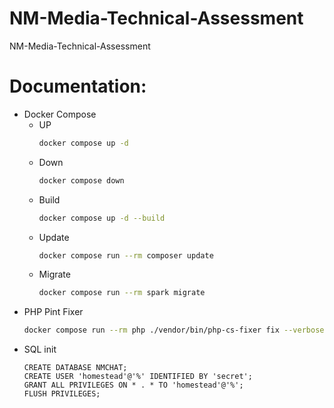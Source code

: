 # NM-Media-Technical-Assessment

NM-Media-Technical-Assessment

# Documentation:

- Docker Compose
    - UP
        ``` bash
        docker compose up -d 
        ```
    - Down
        ``` bash
        docker compose down
        ```
    - Build
        ```bash
        docker compose up -d --build
        ```
    - Update
        ```bash
        docker compose run --rm composer update
        ```
    - Migrate
        ```bash
        docker compose run --rm spark migrate
        ```

[//]: # (    - Test)

[//]: # (        ```bash)

[//]: # (        docker compose run --rm spark test)

[//]: # (        ```)

- PHP Pint Fixer
    ```bash
    docker compose run --rm php ./vendor/bin/php-cs-fixer fix --verbose
    ```
- SQL init
    ```mysql
    CREATE DATABASE NMCHAT;
    CREATE USER 'homestead'@'%' IDENTIFIED BY 'secret';
    GRANT ALL PRIVILEGES ON * . * TO 'homestead'@'%';
    FLUSH PRIVILEGES;
    ```
